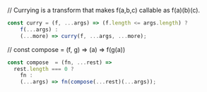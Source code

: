 // Currying is a transform that makes f(a,b,c) callable as f(a)(b)(c).
```javascript
const curry = (f, ...args) => (f.length <= args.length) ?
    f(...args) :
    (...more) => curry(f, ...args, ...more);
```

// const compose = (f, g) => (a) => f(g(a)) 
```javascript
const compose  = (fn, ...rest) =>
  rest.length === 0 ?
    fn :
    (...args) => fn(compose(...rest)(...args));
```



